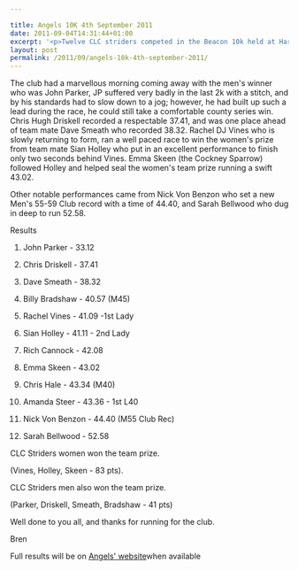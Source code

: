 ```yaml
---

title: Angels 10K 4th September 2011
date: 2011-09-04T14:31:44+01:00
excerpt: '<p>Twelve CLC striders competed in the Beacon 10k held at Haresfield near Gloucester on Sunday 4th September.</p>'
layout: post
permalink: /2011/09/angels-10k-4th-september-2011/
---
```

</p> 

The club had a marvellous morning coming away with the men's winner who was John Parker, JP suffered very badly in the last 2k with a stitch, and by his standards had to slow down to a jog; however, he had built up such a lead during the race, he could still take a comfortable county series win. Chris Hugh Driskell recorded a respectable 37.41, and was one place ahead of team mate Dave Smeath who recorded 38.32. Rachel DJ Vines who is slowly returning to form, ran a well paced race to win the women's prize from team mate Sian Holley who put in an excellent performance to finish only two seconds behind Vines. Emma Skeen (the Cockney Sparrow) followed Holley and helped seal the women's team prize running a swift 43.02.

Other notable performances came from Nick Von Benzon who set a new Men's 55-59 Club record with a time of 44.40, and Sarah Bellwood who dug in deep to run 52.58.

Results

1. John Parker - 33.12

9. Chris Driskell - 37.41

10. Dave Smeath - 38.32

21. Billy Bradshaw - 40.57 (M45)

23. Rachel Vines - 41.09 -1st Lady

24. Sian Holley - 41.11 - 2nd Lady

31. Rich Cannock - 42.08

36. Emma Skeen - 43.02

42. Chris Hale - 43.34 (M40)

43. Amanda Steer - 43.36 - 1st L40

48. Nick Von Benzon - 44.40 (M55 Club Rec)

84. Sarah Bellwood - 52.58

CLC Striders women won the team prize.

(Vines, Holley, Skeen - 83 pts).

CLC Striders men also won the team prize.

(Parker, Driskell, Smeath, Bradshaw - 41 pts)

Well done to you all, and thanks for running for the club.

Bren</p> 

Full results will be on <a href="https://angelsrunningclub.wordpress.com/results-photos-reports/" target="_blank" rel="nofollow">Angels' website</a>when available